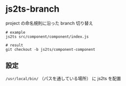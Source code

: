 # js2ts-branch

project の命名規則に沿った branch 切り替え

```
# example
js2ts src/component/component/index.js

# result
git checkout -b js2ts/component-component
```

## 設定

`/usr/local/bin/` （パスを通している場所） に js2ts を配置
